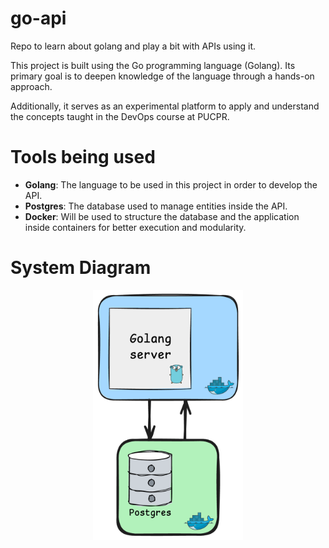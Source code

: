 # go-api
Repo to learn about golang and play a bit with APIs using it.

This project is built using the Go programming language (Golang). Its primary goal is to deepen knowledge of the language through a hands-on approach.

Additionally, it serves as an experimental platform to apply and understand the concepts taught in the DevOps course at PUCPR.

# Tools being used
- **Golang**: The language to be used in this project in order to develop the API.
- **Postgres**: The database used to manage entities inside the API.
- **Docker**: Will be used to structure the database and the application inside containers for better execution and modularity.

# System Diagram
<p align="center">
  <img src="readme-images/diagram.png" alt="System Diagram" height="400"/>
</p>
